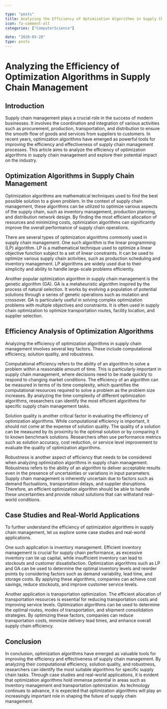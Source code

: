 ```yaml
---

type: "posts"
title: Analyzing the Efficiency of Optimization Algorithms in Supply Chain Management
icon: fa-comment-alt
categories: ["ComputerScience"]

date: "2020-03-28"
type: posts
---
```





# Analyzing the Efficiency of Optimization Algorithms in Supply Chain Management

## Introduction

Supply chain management plays a crucial role in the success of modern businesses. It involves the coordination and integration of various activities such as procurement, production, transportation, and distribution to ensure the smooth flow of goods and services from suppliers to customers. In recent years, optimization algorithms have emerged as powerful tools for improving the efficiency and effectiveness of supply chain management processes. This article aims to analyze the efficiency of optimization algorithms in supply chain management and explore their potential impact on the industry.

## Optimization Algorithms in Supply Chain Management

Optimization algorithms are mathematical techniques used to find the best possible solution to a given problem. In the context of supply chain management, these algorithms can be utilized to optimize various aspects of the supply chain, such as inventory management, production planning, and distribution network design. By finding the most efficient allocation of resources and minimizing costs, optimization algorithms can significantly improve the overall performance of supply chain operations.

There are several types of optimization algorithms commonly used in supply chain management. One such algorithm is the linear programming (LP) algorithm. LP is a mathematical technique used to optimize a linear objective function subject to a set of linear constraints. It can be used to optimize various supply chain activities, such as production scheduling and inventory management. LP algorithms are widely used due to their simplicity and ability to handle large-scale problems efficiently.

Another popular optimization algorithm in supply chain management is the genetic algorithm (GA). GA is a metaheuristic algorithm inspired by the process of natural selection. It works by evolving a population of potential solutions through a series of genetic operations such as mutation and crossover. GA is particularly useful in solving complex optimization problems with multiple objectives and constraints. It is often used in supply chain optimization to optimize transportation routes, facility location, and supplier selection.

## Efficiency Analysis of Optimization Algorithms

Analyzing the efficiency of optimization algorithms in supply chain management involves several key factors. These include computational efficiency, solution quality, and robustness.

Computational efficiency refers to the ability of an algorithm to solve a problem within a reasonable amount of time. This is particularly important in supply chain management, where decisions need to be made quickly to respond to changing market conditions. The efficiency of an algorithm can be measured in terms of its time complexity, which quantifies the computational resources required to solve a problem as the problem size increases. By analyzing the time complexity of different optimization algorithms, researchers can identify the most efficient algorithms for specific supply chain management tasks.

Solution quality is another critical factor in evaluating the efficiency of optimization algorithms. While computational efficiency is important, it should not come at the expense of solution quality. The quality of a solution can be measured by its proximity to the optimal solution or by comparing it to known benchmark solutions. Researchers often use performance metrics such as solution accuracy, cost reduction, or service level improvement to evaluate the quality of optimization algorithms.

Robustness is another aspect of efficiency that needs to be considered when analyzing optimization algorithms in supply chain management. Robustness refers to the ability of an algorithm to deliver acceptable results even in the presence of uncertainties or variations in input parameters. Supply chain management is inherently uncertain due to factors such as demand fluctuations, transportation delays, and supplier disruptions. Therefore, an efficient optimization algorithm should be able to handle these uncertainties and provide robust solutions that can withstand real-world conditions.

## Case Studies and Real-World Applications

To further understand the efficiency of optimization algorithms in supply chain management, let us explore some case studies and real-world applications.

One such application is inventory management. Efficient inventory management is crucial for supply chain performance, as excessive inventory can tie up capital, while insufficient inventory can lead to stockouts and customer dissatisfaction. Optimization algorithms such as LP and GA can be used to determine the optimal inventory levels and reorder points by considering factors such as demand variability, lead time, and storage costs. By applying these algorithms, companies can achieve cost savings, reduce stockouts, and improve customer service levels.

Another application is transportation optimization. The efficient allocation of transportation resources is essential for reducing transportation costs and improving service levels. Optimization algorithms can be used to determine the optimal routes, modes of transportation, and shipment consolidation strategies. By optimizing these factors, companies can reduce transportation costs, minimize delivery lead times, and enhance overall supply chain efficiency.

## Conclusion

In conclusion, optimization algorithms have emerged as valuable tools for improving the efficiency and effectiveness of supply chain management. By analyzing their computational efficiency, solution quality, and robustness, researchers can identify the most suitable algorithms for specific supply chain tasks. Through case studies and real-world applications, it is evident that optimization algorithms hold immense potential in areas such as inventory management and transportation optimization. As technology continues to advance, it is expected that optimization algorithms will play an increasingly important role in shaping the future of supply chain management.